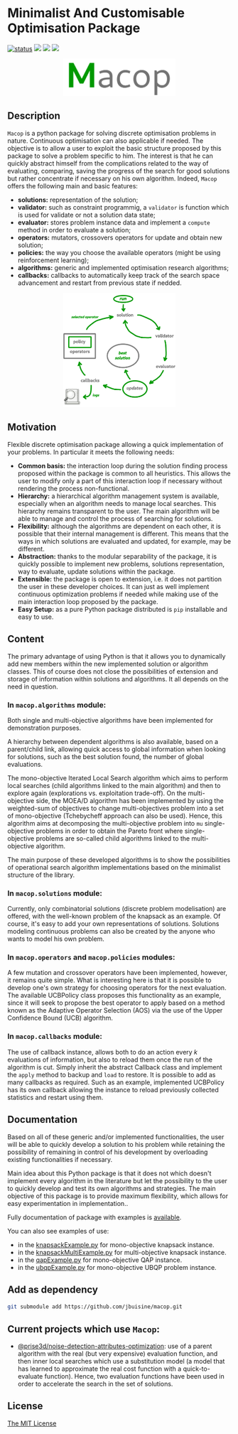 # Minimalist And Customisable Optimisation Package

[![status](https://joss.theoj.org/papers/9ea7d55c4fa83808f96929cb87adff3e/status.svg)](https://joss.theoj.org/papers/9ea7d55c4fa83808f96929cb87adff3e) ![](https://img.shields.io/github/workflow/status/jbuisine/macop/build) ![](https://img.shields.io/pypi/v/macop) ![](https://img.shields.io/pypi/dm/macop)


<p align="center">
    <img src="https://github.com/jbuisine/macop/blob/master/docs/source/_static/logo_macop.png" alt="" width="50%">
</p>


## Description

`Macop` is a python package for solving discrete optimisation problems in nature. Continuous optimisation can also applicable if needed. The objective is to allow a user to exploit the basic structure proposed by this package to solve a problem specific to him. The interest is that he can quickly abstract himself from the complications related to the way of evaluating, comparing, saving the progress of the search for good solutions but rather concentrate if necessary on his own algorithm. Indeed, `Macop` offers the following main and basic features: 

- **solutions:** representation of the solution;
- **validator:** such as constraint programmig, a `validator` is function which is used for validate or not a solution data state;
- **evaluator:** stores problem instance data and implement a `compute` method in order to evaluate a solution;
- **operators:** mutators, crossovers operators for update and obtain new solution;
- **policies:** the way you choose the available operators (might be using reinforcement learning);
- **algorithms:** generic and implemented optimisation research algorithms;
- **callbacks:** callbacks to automatically keep track of the search space advancement and restart from previous state if nedded.

<p align="center">
    <img src="https://github.com/jbuisine/macop/blob/master/docs/source/_static/documentation/macop_behaviour.png" alt="" width="50%">
</p>


## Motivation

Flexible discrete optimisation package allowing a quick implementation of your problems. In particular it meets the following needs:

- **Common basis:** the interaction loop during the solution finding process proposed within the package is common to all heuristics. This allows the user to modify only a part of this interaction loop if necessary without rendering the process non-functional.
- **Hierarchy:** a hierarchical algorithm management system is available, especially when an algorithm needs to manage local searches. This hierarchy remains transparent to the user. The main algorithm will be able to manage and control the process of searching for solutions.
- **Flexibility:** although the algorithms are dependent on each other, it is possible that their internal management is different. This means that the ways in which solutions are evaluated and updated, for example, may be different.
- **Abstraction:** thanks to the modular separability of the package, it is quickly possible to implement new problems, solutions representation, way to evaluate, update solutions within the package.
- **Extensible:** the package is open to extension, i.e. it does not partition the user in these developer choices. It can just as well implement continuous optimization problems if needed while making use of the main interaction loop proposed by the package.
- **Easy Setup:** as a pure Python package distributed is ``pip`` installable and easy to use.


## Content

The primary advantage of using Python is that it allows you to dynamically add new members within the new implemented solution or algorithm classes. This of course does not close the possibilities of extension and storage of information within solutions and algorithms. It all depends on the need in question.

### In `macop.algorithms` module:

Both single and multi-objective algorithms have been implemented for demonstration purposes. 

A hierarchy between dependent algorithms is also available, based on a parent/child link, allowing quick access to global information when looking for solutions, such as the best solution found, the number of global evaluations.

The mono-objective Iterated Local Search algorithm which aims to perform local searches (child algorithms linked to the main algorithm) and then to explore again (explorations vs. exploitation trade-off). On the multi-objective side, the MOEA/D algorithm has been implemented by using the weighted-sum of objectives to change multi-objectives problem into a set of mono-objective (Tchebycheff approach can also be used). Hence, this algorithm aims at decomposing the multi-objective problem into `mu` single-objective problems in order to obtain the Pareto front where single-objective problems are so-called child algorithms linked to the multi-objective algorithm.

The main purpose of these developed algorithms is to show the possibilities of operational search algorithm implementations based on the minimalist structure of the library.

### In `macop.solutions` module:

Currently, only combinatorial solutions (discrete problem modelisation) are offered, with the well-known problem of the knapsack as an example. Of course, it's easy to add your own representations of solutions. Solutions modeling continuous problems can also be created by the anyone who wants to model his own problem.

### In `macop.operators` and `macop.policies` modules:

A few mutation and crossover operators have been implemented, however, it remains quite simple. What is interesting here is that it is possible to develop one's own strategy for choosing operators for the next evaluation. The available UCBPolicy class proposes this functionality as an example, since it will seek to propose the best operator to apply based on a method known as the Adaptive Operator Selection (AOS) via the use of the Upper Confidence Bound (UCB) algorithm. 

### In `macop.callbacks` module:

The use of callback instance, allows both to do an action every $k$ evaluations of information, but also to reload them once the run of the algorithm is cut. Simply inherit the abstract Callback class and implement the `apply` method to backup and `load` to restore. It is possible to add as many callbacks as required. Such as an example, implemented UCBPolicy has its own callback allowing the instance to reload previously collected statistics and restart using them.


## Documentation

Based on all of these generic and/or implemented functionalities, the user will be able to quickly develop a solution to his problem while retaining the possibility of remaining in control of his development by overloading existing functionalities if necessary.

Main idea about this Python package is that it does not which doesn't implement every algorithm in the literature but let the possibility to the user to quickly develop and test its own algorithms and strategies. The main objective of this package is to provide maximum flexibility, which allows for easy experimentation in implementation..

Fully documentation of package with examples is [available](https://jbuisine.github.io/macop). 

You can also see examples of use:
-  in the [knapsackExample.py](https://github.com/jbuisine/macop/blob/master/examples/knapsackExample.py) for mono-objective knapsack instance.
-  in the [knapsackMultiExample.py](https://github.com/jbuisine/macop/blob/master/examples/knapsackMultiExample.py) for multi-objective knapsack instance.
-  in the [qapExample.py](https://github.com/jbuisine/macop/blob/master/examples/qapExample.py) for mono-objective QAP instance.
-  in the [ubqpExample.py](https://github.com/jbuisine/macop/blob/master/examples/ubqpExample.py) for mono-objective UBQP problem instance.

## Add as dependency

```bash
git submodule add https://github.com/jbuisine/macop.git
```

## Current projects which use `Macop`:

- [@prise3d/noise-detection-attributes-optimization](https://github.com/prise-3d/noise-detection-attributes-optimization): use of a parent algorithm with the real (but very expensive) evaluation function, and then inner local searches which use a substitution model (a model that has learned to approximate the real cost function with a quick-to-evaluate function). Hence, two evaluation functions have been used in order to accelerate the search in the set of solutions.

## License

[The MIT License](LICENSE)